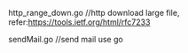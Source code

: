 http_range_down.go //http download large file, refer:https://tools.ietf.org/html/rfc7233

sendMail.go //send mail use go
